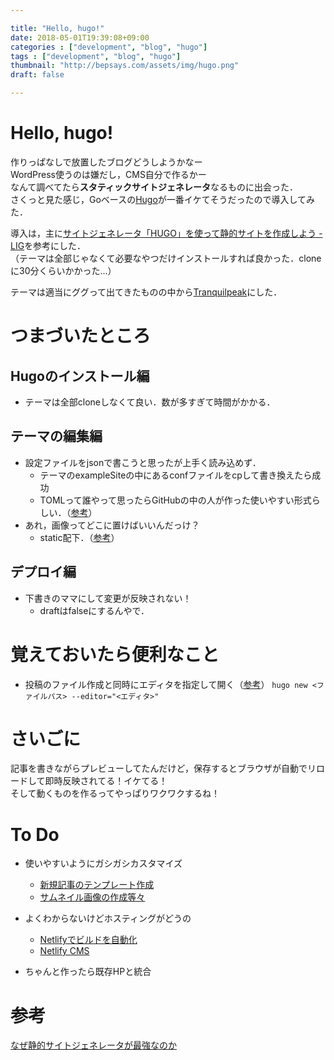 ```yaml
---

title: "Hello, hugo!"
date: 2018-05-01T19:39:08+09:00
categories : ["development", "blog", "hugo"]
tags : ["development", "blog", "hugo"]
thumbnail: "http://bepsays.com/assets/img/hugo.png"
draft: false

---
```


# Hello, hugo!

作りっぱなしで放置したブログどうしようかなー  
WordPress使うのは嫌だし，CMS自分で作るかー  
なんて調べてたら**スタティックサイトジェネレータ**なるものに出会った．  
さくっと見た感じ，Goベースの[Hugo](https://gohugo.io/)が一番イケてそうだったので導入してみた．

導入は，主に[サイトジェネレータ「HUGO」を使って静的サイトを作成しよう - LIG](https://liginc.co.jp/235567)を参考にした．  
（テーマは全部じゃなくて必要なやつだけインストールすれば良かった．cloneに30分くらいかかった...）  

テーマは適当にググって出てきたものの中から[Tranquilpeak](https://themes.gohugo.io/hugo-tranquilpeak-theme/)にした．  


# つまづいたところ  
## Hugoのインストール編  
* テーマは全部cloneしなくて良い．数が多すぎて時間がかかる．  

## テーマの編集編  
* 設定ファイルをjsonで書こうと思ったが上手く読み込めず．
  * テーマのexampleSiteの中にあるconfファイルをcpして書き換えたら成功
  * TOMLって誰やって思ったらGitHubの中の人が作った使いやすい形式らしい．（[参考](https://qiita.com/b4b4r07/items/77c327742fc2256d6cbe)）
* あれ，画像ってどこに置けばいいんだっけ？
  * static配下．（[参考](https://www-he.scphys.kyoto-u.ac.jp/member/shotakaha/dokuwiki/doku.php?id=toolbox:hugo:start#%E7%94%BB%E5%83%8F%E7%BD%AE%E3%81%8D%E5%A0%B4)）

## デプロイ編
* 下書きのママにして変更が反映されない！
  * draftはfalseにするんやで．

# 覚えておいたら便利なこと
* 投稿のファイル作成と同時にエディタを指定して開く（[参考](https://qiita.com/n0bisuke/items/4701481c3bca4df81b0b)）
`hugo new <ファイルパス> --editor="<エディタ>"`  

# さいごに
記事を書きながらプレビューしてたんだけど，保存するとブラウザが自動でリロードして即時反映されてる！イケてる！  
そして動くものを作るってやっぱりワクワクするね！  

# To Do
* 使いやすいようにガシガシカスタマイズ
  * [新規記事のテンプレート作成](https://qiita.com/n0bisuke/items/4701481c3bca4df81b0b)
  * [サムネイル画像の作成等々](https://hori-ryota.com/blog/create-shellscript-for-hugo-images/)

* よくわからないけどホスティングがどうの
  * [Netlifyでビルドを自動化](https://blog.mismithportfolio.com/web/hugo-netlify-build)
  * [Netlify CMS](https://blog.mismithportfolio.com/web/netlify-cms)

* ちゃんと作ったら既存HPと統合

# 参考
[なぜ静的サイトジェネレータが最強なのか](http://yoshi44ever.com/blog/static-site-generator-hugo/)  
